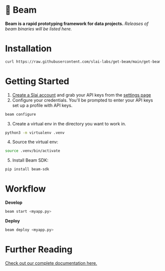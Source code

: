 # 📡 Beam
**Beam is a rapid prototyping framework for data projects.** _Releases of beam binaries will be listed here._

# Installation

```bash
curl https://raw.githubusercontent.com/slai-labs/get-beam/main/get-beam.sh -sSfL | sh
```

# Getting Started

1. [Create a Slai account]("https://slai.io) and grab your API keys from the [settings page]("https://slai.io/settings/api-keys")
2. Configure your credentials. You'll be prompted to enter your API keys set up a profile with API keys.

```bash
beam configure
```

3. Create a virtual env in the directory you want to work in.

```bash
python3 -m virtualenv .venv
```

4. Source the virtual env: 

```bash
source .venv/bin/activate
```

5. Install Beam SDK: 

```bash
pip install beam-sdk
```

# Workflow

**Develop**

```bash
beam start <myapp.py>
```

**Deploy**

```bash
beam deploy <myapp.py>
```

# Further Reading

[Check out our complete documentation here.]("https://docs.slai.io")
